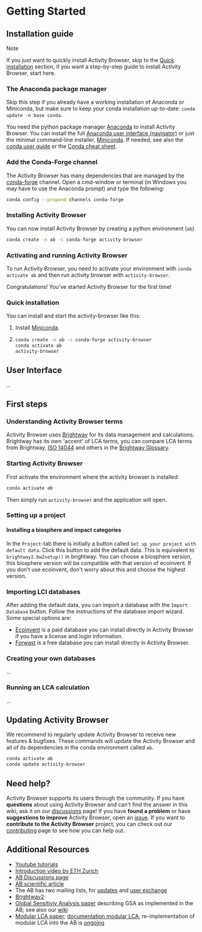 # Getting Started

## Installation guide
> [!NOTE]
> If you just want to quickly install Activity Browser, skip to the [Quick installation](#quick-installation) section, 
> if you want a step-by-step guide to install Activity Browser, start here.

### The Anaconda package manager
Skip this step if you already have a working installation of Anaconda or Miniconda, but make sure to keep your 
conda installation up-to-date: `conda update -n base conda`.

You need the python package manager [Anaconda](https://anaconda.org) to install Activity Browser. 
You can install the full [Anaconda user interface (navigator)](https://www.anaconda.com/download/success) 
or just the minimal command-line installer,
[Miniconda](https://docs.anaconda.com/miniconda/#miniconda-latest-installer-links).
If needed, see also the 
[conda user guide](https://docs.conda.io/projects/conda/en/latest/user-guide/index.html) 
or the 
[Conda cheat sheet](https://docs.conda.io/projects/conda/en/latest/_downloads/843d9e0198f2a193a3484886fa28163c/conda-cheatsheet.pdf).

### Add the Conda-Forge channel
The Activity Browser has many dependencies that are managed by the 
[conda-forge](https://conda.io/docs/user-guide/tasks/manage-channels.html) 
channel. 
Open a cmd-window or terminal (in Windows you may have to use the Anaconda prompt) and type the following:
```bash
conda config --prepend channels conda-forge
```

### Installing Activity Browser
You can now install Activity Browser by creating a python environment (`ab`)
```bash
conda create -n ab -c conda-forge activity-browser
```

### Activating and running Activity Browser
To run Activity Browser, you need to activate your environment with 
`conda activate ab` and then run activity browser 
with `activity-browser`.

Congratulations! You've started Activity Browser for the first time!

### Quick installation
You can install and start the activity-browser like this:
1. Install [Miniconda](https://docs.anaconda.com/miniconda/#miniconda-latest-installer-links).
2. ```bash 
   conda create -n ab -c conda-forge activity-browser
   conda activate ab
   activity-browser
   ```

## User Interface
...

## First steps
### Understanding Activity Browser terms
Activity Browser uses [Brightway](https://docs.brightway.dev/en/latest/) for its data management and calculations. 
Brightway has its own 'accent' of LCA terms,
you can compare LCA terms from Brightway, [ISO 14044](https://www.iso.org/standard/38498.html) and others in the
[Brightway Glossary](https://docs.brightway.dev/en/latest/content/other/glossary.html).

### Starting Activity Browser
First activate the environment where the activity browser is installed:

```bash
conda activate ab
```

Then simply run `activity-browser` and the application will open.

### Setting up a project
#### Installing a biosphere and impact categories
In the `Project`-tab there is initially a button called `Set up your project with default data`. 
Click this button to add the default data. 
This is equivalent to `brightway2.bw2setup()` in brightway.
You can choose a biosphere version, this biosphere version will be compatible with that version of ecoinvent.
If you don't use ecoinvent, don't worry about this and choose the highest version.

### Importing LCI databases
After adding the default data, you can import a database with the `Import Database` button. 
Follow the instructions of the database import wizard. 
Some special options are:
- [Ecoinvent](https://ecoinvent.org/) is a paid database you can install directly in Activity Browser if you have a 
license and login information.
- [Forwast](http://forwast.brgm.fr/) is a free database you can install directly in Activity Browser.

### Creating your own databases
...

### Running an LCA calculation
...

## Updating Activity Browser
We recommend to regularly update Activity Browser to receive new features & bugfixes. 
These commands will update the Activity Browser and all of its dependencies in the conda environment called `ab`.

```bash
conda activate ab
conda update activity-browser
```

## Need help?
Activity Browser supports its users through the community.
If you have **questions** about using Activity Browser and can't find the answer in this wiki, ask it on our 
[discussions](https://github.com/LCA-ActivityBrowser/activity-browser/discussions) page! 
If you have **found a problem** or have **suggestions to improve** Activity Browser, open an 
[issue](https://github.com/LCA-ActivityBrowser/activity-browser/issues).
If you want to **contribute to the Activity Browser** project, you can check out our 
[contributing](https://github.com/LCA-ActivityBrowser/activity-browser/blob/main/CONTRIBUTING.md)
page to see how you can help out.

## Additional Resources
- [Youtube tutorials](https://www.youtube.com/channel/UCsyySKrzEMsRFsWW1Oz-6aA/)
- [Introduction video by ETH Zurich](https://www.youtube.com/watch?v=j3uLptvsxeA)
- [AB Discussions page](https://github.com/LCA-ActivityBrowser/activity-browser/discussions)
- [AB scientific article](https://doi.org/10.1016/j.simpa.2019.100012)
- The AB has two mailing lists, for [updates](https://brightway.groups.io/g/AB-updates) and [user exchange](https://brightway.groups.io/g/AB-discussion)
- [Brightway2](https://brightway.dev/)
- [Global Sensitiviy Analysis paper](https://onlinelibrary.wiley.com/doi/10.1111/jiec.13194) describing GSA as implemented in the AB; see also our [wiki](https://github.com/LCA-ActivityBrowser/activity-browser/wiki/Global-Sensitivity-Analysis)
- [Modular LCA paper](https://link.springer.com/article/10.1007/s11367-015-1015-3); [documentation modular LCA](http://activity-browser.readthedocs.io/en/latest/index.html); re-implementation of modular LCA into the AB is [ongoing](https://github.com/marc-vdm/activity-browser/tree/mLCA)
